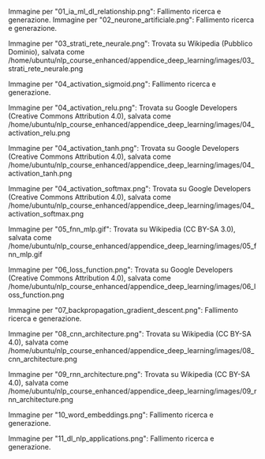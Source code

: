 
Immagine per "01_ia_ml_dl_relationship.png": Fallimento ricerca e generazione.
Immagine per "02_neurone_artificiale.png": Fallimento ricerca e generazione.


Immagine per "03_strati_rete_neurale.png": Trovata su Wikipedia (Pubblico Dominio), salvata come /home/ubuntu/nlp_course_enhanced/appendice_deep_learning/images/03_strati_rete_neurale.png


Immagine per "04_activation_sigmoid.png": Fallimento ricerca e generazione.


Immagine per "04_activation_relu.png": Trovata su Google Developers (Creative Commons Attribution 4.0), salvata come /home/ubuntu/nlp_course_enhanced/appendice_deep_learning/images/04_activation_relu.png


Immagine per "04_activation_tanh.png": Trovata su Google Developers (Creative Commons Attribution 4.0), salvata come /home/ubuntu/nlp_course_enhanced/appendice_deep_learning/images/04_activation_tanh.png


Immagine per "04_activation_softmax.png": Trovata su Google Developers (Creative Commons Attribution 4.0), salvata come /home/ubuntu/nlp_course_enhanced/appendice_deep_learning/images/04_activation_softmax.png


Immagine per "05_fnn_mlp.gif": Trovata su Wikipedia (CC BY-SA 3.0), salvata come /home/ubuntu/nlp_course_enhanced/appendice_deep_learning/images/05_fnn_mlp.gif


Immagine per "06_loss_function.png": Trovata su Google Developers (Creative Commons Attribution 4.0), salvata come /home/ubuntu/nlp_course_enhanced/appendice_deep_learning/images/06_loss_function.png


Immagine per "07_backpropagation_gradient_descent.png": Fallimento ricerca e generazione.


Immagine per "08_cnn_architecture.png": Trovata su Wikipedia (CC BY-SA 4.0), salvata come /home/ubuntu/nlp_course_enhanced/appendice_deep_learning/images/08_cnn_architecture.png


Immagine per "09_rnn_architecture.png": Trovata su Wikipedia (CC BY-SA 4.0), salvata come /home/ubuntu/nlp_course_enhanced/appendice_deep_learning/images/09_rnn_architecture.png


Immagine per "10_word_embeddings.png": Fallimento ricerca e generazione.


Immagine per "11_dl_nlp_applications.png": Fallimento ricerca e generazione.

